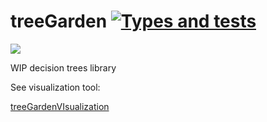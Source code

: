 # treeGarden [![Types and tests](https://github.com/miob-miob/treeGarden/actions/workflows/typesAndTests.yml/badge.svg)](https://github.com/miob-miob/treeGarden/actions/workflows/typesAndTests.yml)

![](https://img.shields.io/github/package-json/v/miob-miob/treeGarden)

WIP decision trees library

See visualization tool:

[treeGardenVIsualization](https://github.com/miob-miob/treeGardenVisualization)
